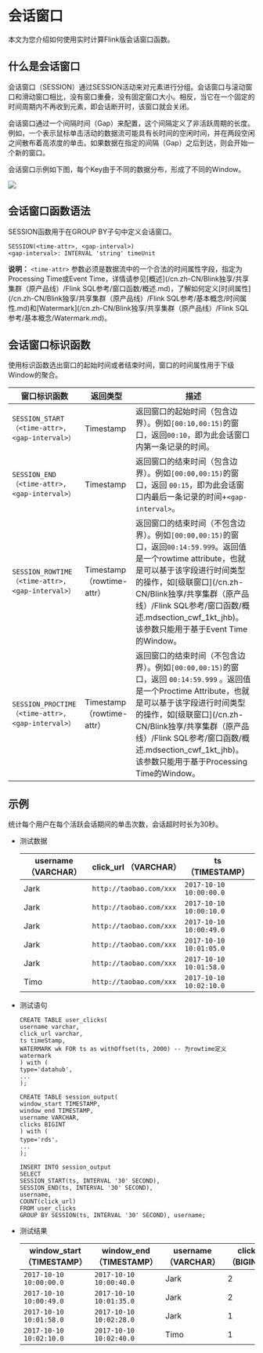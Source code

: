 # 会话窗口

本文为您介绍如何使用实时计算Flink版会话窗口函数。

## 什么是会话窗口

会话窗口（SESSION）通过SESSION活动来对元素进行分组。会话窗口与滚动窗口和滑动窗口相比，没有窗口重叠，没有固定窗口大小。相反，当它在一个固定的时间周期内不再收到元素，即会话断开时，该窗口就会关闭。

会话窗口通过一个间隔时间（Gap）来配置，这个间隔定义了非活跃周期的长度。例如，一个表示鼠标单击活动的数据流可能具有长时间的空闲时间，并在两段空闲之间散布着高浓度的单击。如果数据在指定的间隔（Gap）之后到达，则会开始一个新的窗口。

会话窗口示例如下图，每个Key由于不同的数据分布，形成了不同的Window。

![](https://static-aliyun-doc.oss-cn-hangzhou.aliyuncs.com/assets/img/zh-CN/9284359951/p34336.png)

## 会话窗口函数语法

SESSION函数用于在GROUP BY子句中定义会话窗口。

```
SESSION(<time-attr>, <gap-interval>)
<gap-interval>: INTERVAL 'string' timeUnit
```

**说明：** `<time-attr>` 参数必须是数据流中的一个合法的时间属性字段，指定为Processing Time或Event Time，详情请参见[概述](/cn.zh-CN/Blink独享/共享集群（原产品线）/Flink SQL参考/窗口函数/概述.md)，了解如何定义[时间属性](/cn.zh-CN/Blink独享/共享集群（原产品线）/Flink SQL参考/基本概念/时间属性.md)和[Watermark](/cn.zh-CN/Blink独享/共享集群（原产品线）/Flink SQL参考/基本概念/Watermark.md)。

## 会话窗口标识函数

使用标识函数选出窗口的起始时间或者结束时间，窗口的时间属性用于下级Window的聚合。

|窗口标识函数|返回类型|描述|
|------|----|--|
|`SESSION_START（<time-attr>, <gap-interval>）`|Timestamp|返回窗口的起始时间（包含边界）。例如`[00:10,00:15)`的窗口，返回`00:10`，即为此会话窗口内第一条记录的时间。|
|`SESSION_END（<time-attr>, <gap-interval>）`|Timestamp|返回窗口的结束时间（包含边界）。例如`[00:00,00:15)`的窗口，返回 `00:15`，即为此会话窗口内最后一条记录的时间+`<gap-interval>`。|
|`SESSION_ROWTIME（<time-attr>, <gap-interval>）`|Timestamp（rowtime-attr）|返回窗口的结束时间（不包含边界）。例如`[00:00,00:15)`的窗口，返回`00:14:59.999`。返回值是一个rowtime attribute，也就是可以基于该字段进行时间类型的操作，如[级联窗口](/cn.zh-CN/Blink独享/共享集群（原产品线）/Flink SQL参考/窗口函数/概述.mdsection_cwf_1kt_jhb)。该参数只能用于基于Event Time的Window。|
|`SESSION_PROCTIME（<time-attr>, <gap-interval>）`|Timestamp（rowtime-attr）|返回窗口的结束时间（不包含边界）。例如`[00:00,00:15)`的窗口，返回 `00:14:59.999` 。返回值是一个Proctime Attribute，也就是可以基于该字段进行时间类型的操作，如[级联窗口](/cn.zh-CN/Blink独享/共享集群（原产品线）/Flink SQL参考/窗口函数/概述.mdsection_cwf_1kt_jhb)。该参数只能用于基于Processing Time的Window。|

## 示例

统计每个用户在每个活跃会话期间的单击次数，会话超时时长为30秒。

-   测试数据

    |username （VARCHAR）|click\_url （VARCHAR）|ts （TIMESTAMP）|
    |------------------|--------------------|--------------|
    |Jark|`http://taobao.com/xxx`|`2017-10-10 10:00:00.0`|
    |Jark|`http://taobao.com/xxx`|`2017-10-10 10:00:10.0`|
    |Jark|`http://taobao.com/xxx`|`2017-10-10 10:00:49.0`|
    |Jark|`http://taobao.com/xxx`|`2017-10-10 10:01:05.0`|
    |Jark|`http://taobao.com/xxx`|`2017-10-10 10:01:58.0`|
    |Timo|`http://taobao.com/xxx`|`2017-10-10 10:02:10.0`|

-   测试语句

    ```
    CREATE TABLE user_clicks(
    username varchar,
    click_url varchar,
    ts timeStamp,
    WATERMARK wk FOR ts as withOffset(ts, 2000) -- 为rowtime定义watermark
    ) with (
    type='datahub',
    ...
    );
    
    CREATE TABLE session_output(
    window_start TIMESTAMP,
    window_end TIMESTAMP,
    username VARCHAR,
    clicks BIGINT
    ) with (
    type='rds'，
    ...
    );
    
    INSERT INTO session_output
    SELECT
    SESSION_START(ts, INTERVAL '30' SECOND),
    SESSION_END(ts, INTERVAL '30' SECOND),
    username,
    COUNT(click_url)
    FROM user_clicks
    GROUP BY SESSION(ts, INTERVAL '30' SECOND), username;
    ```

-   测试结果

    |window\_start （TIMESTAMP）|window\_end （TIMESTAMP）|username （VARCHAR）|clicks （BIGINT）|
    |-------------------------|-----------------------|------------------|---------------|
    |`2017-10-10 10:00:00.0`|`2017-10-10 10:00:40.0`|Jark|2|
    |`2017-10-10 10:00:49.0`|`2017-10-10 10:01:35.0`|Jark|2|
    |`2017-10-10 10:01:58.0`|`2017-10-10 10:02:28.0`|Jark|1|
    |`2017-10-10 10:02:10.0`|`2017-10-10 10:02:40.0`|Timo|1|


